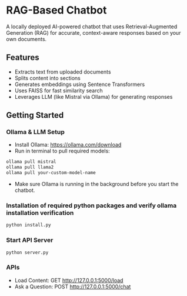 # RAG-Based Chatbot
A locally deployed AI-powered chatbot that uses Retrieval-Augmented Generation (RAG) for accurate, context-aware responses based on your own documents.

## Features
- Extracts text from uploaded documents
- Splits content into sections
- Generates embeddings using Sentence Transformers
- Uses FAISS for fast similarity search
- Leverages LLM (like Mistral via Ollama) for generating responses

## Getting Started

### Ollama & LLM Setup
- Install Ollama: https://ollama.com/download
- Run in terminal to pull required models:
```bash
ollama pull mistral
ollama pull llama2
ollama pull your-custom-model-name
```
- Make sure Ollama is running in the background before you start the chatbot.

### Installation of required python packages and verify ollama installation verification
```bash
python install.py
```

### Start API Server
```bash
python server.py
```

### APIs
- Load Content: GET http://127.0.0.1:5000/load
- Ask a Question: POST http://127.0.0.1:5000/chat